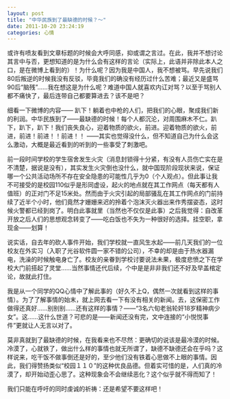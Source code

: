 ```yaml
---
layout: post 
title: "中华民族到了最缺德的时候？～"
date: 2011-10-20 23:24:19
categories: 心情
---
```


或许有喷友看到文章标题的时候会大呼同感，抑或谓之言过。在此，我并不想讨论其言中与否，更想知道的是为什么会有这样的言论（实际上，此语并非除此本人之口，是在微博上看到的）！为什么呢？因为我是中国人，我不想被骂。早先说我们80后叛逆的时候我没有反驳，毕竟我们的确没有经历过什么苦难；最近又是盛骂90后“脑残”......我在想这是为什么呢？难道中国人就喜欢内讧对骂？以至于骂别人都不痛快了，最后连带自己都要算进去？该不是吧？

细看一下微博的内容——
趴下！躺着也中枪的人们，把我们的心眼，聚成我们新的利润。中华民族到了——最缺德的时候！每个人都沉沦，对周围麻木不仁。趴下，趴下，趴下！我们丧失良心，迎着物质的欲火，前进。迎着物质的欲火，前进，前进！前进！！前进！！
——其实也觉得没什么，但不知道自己为什么会这么激动，大概是最近看到的听到的一些事受了刺激吧。

前一段时间学校的学生宿舍发生火灾（消息封锁得十分紧，有没有人员伤亡实在是不清楚，据说是没有），其实发生火灾倒也没什么，就中国现阶段现状来说，保证哪一个公共活动场所不存在安全隐患的可能性几乎为0（个人观点）。但此事让我不可接受的是校园110似乎是形同虚设，起火的地点就在其工作网点（每天都有人值班）的正对门不足15米处。然而由于火灾引起的局部骚乱在其工作网点的门前持续了近半个小时，他们竟然才姗姗来迟的拎着个泡沫灭火器出来作秀摆姿态，这时候火警都已经到岗了。明白此事就里（当然也不仅仅是此事）之后我觉得：自改革开放之后人们的思想观念转变了——吃白饭也不失为一种很好的选择。挂空职，拿现金——划算！

说实话，自去年的砍人事件开始，我们学校就一直风生水起——前几天我们的一位校友在外实习（入职了光谷软件圆一家不错的公司），不幸的却是由于热水器漏电，洗澡的时候触电身亡了。校友的亲眷到学校讨要说法未果，极度悲愤之下在学校大门前搭起了灵堂......当然事情还代后续，个中是是非非我们还不好及早盖棺定论，故就此打住。

我是从一个同学的QQ心情中了解此事的（好久不上Q，偶然一次就看到这样的事情）。为了了解事情的始末，就上网去看一下有没有相关的新闻。去，这保密工作做得还真好......别别别......还有这样的事情？——“3名六旬老翁轮奸18岁精神病少女”。这......这什么世道？可悲的是——新闻还没有完，文中连接的“小悦悦事件”更就让人无言以对了。

莫非真就到了最缺德的时候，在我看来也不尽然：更确切的说该是最冷漠的时候。冷漠了，心就铁了，做出什么样的事情也就无所谓了，缺德不缺德还会在乎吗？这样说来，吃干饭不做事倒还是好的，至少他们没有铁着心思做不上眼的事情。因此，我们得赞扬类似“校园１１０”的这种优良品德。但着实可惜的是，人们真的冷漠了，却开始动歪心思了。这种现象会不会继续恶化？这个似乎就不得而知了！

我们只能在呼吁的同时虔诚的祈祷：还是希望不要这样吧！